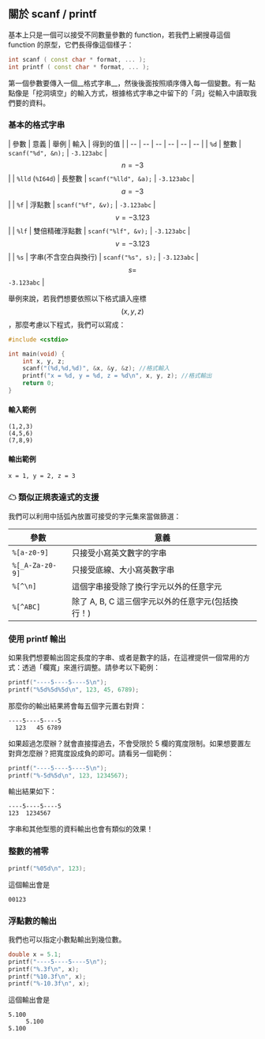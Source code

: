 ## 關於 scanf / printf

基本上只是一個可以接受不同數量參數的 function，若我們上網搜尋這個 function 的原型，它們長得像這個樣子：

```c++
int scanf ( const char * format, ... );
int printf ( const char * format, ... );
```

第一個參數要傳入一個__格式字串__，然後後面按照順序傳入每一個變數。有一點點像是「挖洞填空」的輸入方式，根據格式字串之中留下的「洞」從輸入中讀取我們要的資料。

### 基本的格式字串

| 參數 | 意義 | 舉例 | 輸入 | 得到的值 |
| -- | -- | -- | -- | -- | -- |
| `%d` | 整數 | ```scanf("%d", &n);``` | `-3.123abc` | $$n = -3$$ |
| `%lld` (`%I64d`) | 長整數 | ```scanf("%lld", &a);``` | `-3.123abc` | $$a = -3$$ |
| `%f` | 浮點數 | ```scanf("%f", &v);``` | `-3.123abc` | $$v = -3.123$$ |
| `%lf` | 雙倍精確浮點數 | ```scanf("%lf", &v);``` | `-3.123abc` | $$v = -3.123$$ |
| `%s` | 字串(不含空白與換行) | ```scanf("%s", s);``` | `-3.123abc` | $$s =$$ `-3.123abc` |

舉例來說，若我們想要依照以下格式讀入座標 $$(x, y, z)$$，那麼考慮以下程式，我們可以寫成：

```c++
#include <cstdio>

int main(void) {
    int x, y, z;
    scanf("(%d,%d,%d)", &x, &y, &z); //格式輸入
    printf("x = %d, y = %d, z = %d\n", x, y, z); //格式輸出
    return 0;
}
```

#### 輸入範例

```
(1,2,3)
(4,5,6)
(7,8,9)
```

#### 輸出範例

```
x = 1, y = 2, z = 3
```

### ☁ 類似正規表達式的支援

我們可以利用中括弧內放置可接受的字元集來當做篩選：

| 參數 | 意義 |
| -- | -- |
| `%[a-z0-9]` | 只接受小寫英文數字的字串 |
| `%[_A-Za-z0-9]` | 只接受底線、大小寫英數字串 |
| `%[^\n]` | 這個字串接受除了換行字元以外的任意字元 |
| `%[^ABC]` | 除了 A, B, C 這三個字元以外的任意字元(包括換行！) |

### 使用 printf 輸出

如果我們想要輸出固定長度的字串、或者是數字的話，在這裡提供一個常用的方式：透過「欄寬」來進行調整。請參考以下範例：

```c++
printf("----5----5----5\n");
printf("%5d%5d%5d\n", 123, 45, 6789);
```

那麼你的輸出結果將會每五個字元置右對齊：

```
----5----5----5
  123   45 6789
```

如果超過怎麼辦？就會直接撐過去，不會受限於 5 欄的寬度限制。如果想要置左對齊怎麼辦？把寬度設成負的即可。請看另一個範例：

```c++
printf("----5----5----5\n");
printf("%-5d%5d\n", 123, 1234567);
```

輸出結果如下：

```
----5----5----5
123  1234567
```

字串和其他型態的資料輸出也會有類似的效果！

### 整數的補零

```c++
printf("%05d\n", 123);
```

這個輸出會是

```
00123
```

### 浮點數的輸出

我們也可以指定小數點輸出到幾位數。

```c++
double x = 5.1;
printf("----5----5----5\n");
printf("%.3f\n", x);
printf("%10.3f\n", x);
printf("%-10.3f\n", x);
```

這個輸出會是

```
5.100
     5.100
5.100
```